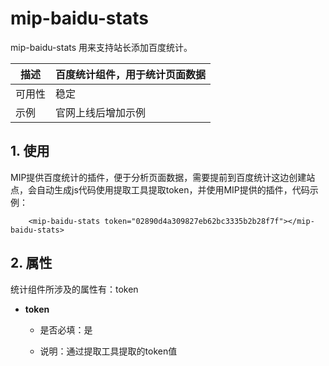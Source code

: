 # mip-baidu-stats

mip-baidu-stats 用来支持站长添加百度统计。

描述|百度统计组件，用于统计页面数据
----|----
可用性|稳定
示例|官网上线后增加示例

## 1. 使用

MIP提供百度统计的插件，便于分析页面数据，需要提前到百度统计这边创建站点，会自动生成js代码使用提取工具提取token，并使用MIP提供的插件，代码示例：

```
    <mip-baidu-stats token="02890d4a309827eb62bc3335b2b28f7f"></mip-baidu-stats>
```

## 2. 属性

统计组件所涉及的属性有：token

- **token**

	- 是否必填：是

    - 说明：通过提取工具提取的token值


